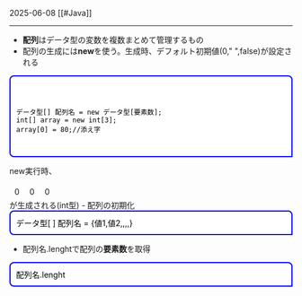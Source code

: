 2025-06-08
[[#Java]]

---
- **配列**はデータ型の変数を複数まとめて管理するもの
- 配列の生成には**new**を使う。生成時、デフォルト初期値(0," ",false)が設定される

<div style="
  border: 2px solid blue;
  background-color: white;
  padding: 10px; 
  border-radius: 8px 8px 0px 8px;
  color: black;
  font-family: monospace;
  white-space: pre;
">
<pre><code>
データ型[] 配列名 = new データ型[要素数];
int[] array = new int[3];
array[0] = 80;//添え字
</code></pre>
</div>

new実行時、
<div style="display:flex">
<span style="display:inline-block;border:1px solid white; padding:4px 8px;margin:0px;  ">0</span>
<span style="display:inline-block;border:1px solid white; padding:4px 8px;margin:0px;  ">0</span>
<span style="display:inline-block;border:1px solid white; padding:4px 8px;margin:0px;  ">0</span>
</div>
が生成される(int型)
- 配列の初期化
<div style="
border: 2px solid blue;
background-color: white;
padding: 10px; 
border-radius: 8px 8px 0px 8px;
color:black;
">データ型[ ] 配列名 = {値1,値2,,,,}</div>

- 配列名.lenghtで配列の**要素数**を取得
<div style="
border: 2px solid blue;
background-color: white;
padding: 10px; 
border-radius: 8px 8px 0px 8px;
color:black;
">
	配列名.lenght
</div>

